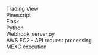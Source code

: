 Trading View  
Pinescript  
Flask  
Python  
Webhook_server.py  
AWS EC2 - API request processing  
MEXC execution
